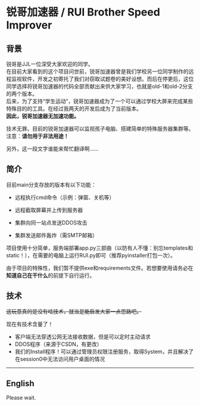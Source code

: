 # 锐哥加速器 / RUI Brother Speed Improver

## 背景

锐哥是JJL一位深受大家欢迎的同学。  
在目前大家看到的这个项目问世前，锐哥加速器曾是我们学校另一位同学制作的远程监视软件，开发之初寄托了我们对窃取试题卷的美好设想。而后在停更后，这位同学选择将锐哥加速器的代码全部贡献出来供大家学习，也就是old-1和old-2分支的两个版本。  
后来，为了支持“学生运动”，锐哥加速器成为了一个可以通过学校大屏来完成某些特殊目的的工具。在经过我两天的开发后成为了当前版本。  
**因此，锐哥加速器无加速功能。**

技术无罪。目前的锐哥加速器可以监视孩子电脑、搭建简单的特殊服务器集群等。注意：**请勿用于非法用途！**

另外，这一段文字谁能来帮忙翻译啊……

## 简介

目前main分支存放的版本有以下功能：

- 远程执行cmd命令（示例：弹窗、关机等）

- 远程截取屏幕并上传到服务器

- 集群向同一站点发送DDOS攻击

- 集群发送邮件轰炸（需SMTP邮箱）

项目使用十分简单，服务端部署app.py三部曲（以防有人不懂：别忘templates和static！），在需要的电脑上运行RUI.py即可（推荐pyinstaller打包一次）。

由于项目的特殊性，我们暂不提供exe和requirements文件。若想要使用请务必在**知道自己在干什么**的前提下自行运行。

## 技术

~~这玩意真的是没有啥技术，就当是能启发大家一点思路吧。~~

现在有技术含量了！

- 客户端无法穿透公网无法接收数据，但是可以定时主动请求
- DDOS程序（来源于CSDN，有更改）
- 我们的Install程序！可以通过管理员权限注册服务，取得System，并且解决了在session0中无法访问用户桌面的情况

---

## English

Please wait.
